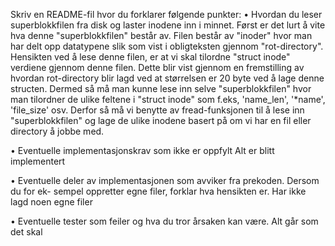 Skriv en README-fil hvor du forklarer følgende punkter:
• Hvordan du leser superblokkfilen fra disk og laster inodene inn i minnet.
    Først er det lurt å vite hva denne "superblokkfilen" består av. Filen består av
    "inoder" hvor man har delt opp datatypene slik som vist i obligteksten gjennom "rot-directory". 
    Hensikten ved å lese denne filen, er at vi skal tilordne "struct inode" verdiene gjennom denne filen. 
    Dette blir vist gjennom en fremstilling av hvordan rot-directory blir lagd ved at størrelsen 
    er 20 byte ved å lage denne structen. Dermed så må man kunne lese inn selve "superblokkfilen" 
    hvor man tilordner de ulike feltene i "struct inode" som f.eks, 'name_len', '*name', 'file_size' osv. 
    Derfor så må vi benytte av fread-funksjonen til å lese inn "superblokkfilen" og lage de ulike inodene 
    basert på om vi har en fil eller directory å jobbe med. 
    
• Eventuelle implementasjonskrav som ikke er oppfylt
    Alt er blitt implementert

• Eventuelle deler av implementasjonen som avviker fra prekoden. Dersom du for ek- sempel oppretter egne filer, forklar hva hensikten er.
    Har ikke lagd noen egne filer

• Eventuelle tester som feiler og hva du tror årsaken kan være.
    Alt går som det skal